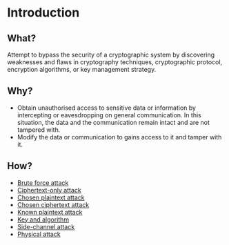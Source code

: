 # Introduction

## What?

Attempt to bypass the security of a cryptographic system by discovering weaknesses and flaws in cryptography techniques, cryptographic protocol, encryption algorithms, or key management strategy. 

## Why?

* Obtain unauthorised access to sensitive data or information by intercepting or eavesdropping on general communication. In this situation, the data and the communication remain intact and are not tampered with. 
* Modify the data or communication to gains access to it and tamper with it.

## How?

* [Brute force attack](brute-force.md)
* [Ciphertext-only attack](ciphertext-only.md)
* [Chosen plaintext attack](plaintext.md)
* [Chosen ciphertext attack](ciphertext.md)
* [Known plaintext attack](known-plaintext.md)
* [Key and algorithm](algorithm.md)
* [Side-channel attack](side-channel.md)
* [Physical attack](physical.md)
